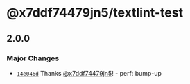 # @x7ddf74479jn5/textlint-test

## 2.0.0

### Major Changes

- [`14e046d`](https://github.com/x7ddf74479jn5/pub-test/commit/14e046d26ec2974acd4530c877f56c2df3adc724) Thanks [@x7ddf74479jn5](https://github.com/x7ddf74479jn5)! - perf: bump-up
